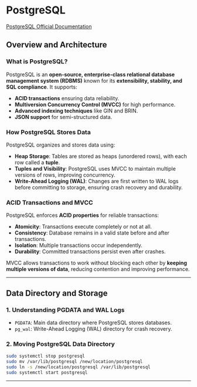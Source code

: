 # PostgreSQL

[PostgreSQL Official Documentation](https://www.postgresql.org/docs/)

## Overview and Architecture
### **What is PostgreSQL?**
PostgreSQL is an **open-source, enterprise-class relational database management system (RDBMS)** known for its **extensibility, stability, and SQL compliance**. It supports:
- **ACID transactions** ensuring data reliability.
- **Multiversion Concurrency Control (MVCC)** for high performance.
- **Advanced indexing techniques** like GIN and BRIN.
- **JSON support** for semi-structured data.

### **How PostgreSQL Stores Data**
PostgreSQL organizes and stores data using:
- **Heap Storage**: Tables are stored as heaps (unordered rows), with each row called a **tuple**.
- **Tuples and Visibility**: PostgreSQL uses MVCC to maintain multiple versions of rows, improving concurrency.
- **Write-Ahead Logging (WAL)**: Changes are first written to WAL logs before committing to storage, ensuring crash recovery and durability.

### **ACID Transactions and MVCC**
PostgreSQL enforces **ACID properties** for reliable transactions:
- **Atomicity**: Transactions execute completely or not at all.
- **Consistency**: Database remains in a valid state before and after transactions.
- **Isolation**: Multiple transactions occur independently.
- **Durability**: Committed transactions persist even after crashes.

MVCC allows transactions to work without blocking each other by **keeping multiple versions of data**, reducing contention and improving performance.

---

## Data Directory and Storage
### **1. Understanding PGDATA and WAL Logs**
- `PGDATA`: Main data directory where PostgreSQL stores databases.
- `pg_wal`: Write-Ahead Logging (WAL) directory for crash recovery.

### **2. Moving PostgreSQL Data Directory**
```sh
sudo systemctl stop postgresql
sudo mv /var/lib/postgresql /new/location/postgresql
sudo ln -s /new/location/postgresql /var/lib/postgresql
sudo systemctl start postgresql
```

---
